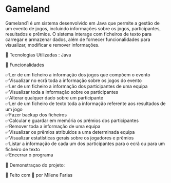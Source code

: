 # Gameland
Gameland1 é um sistema desenvolvido em Java que permite a gestão de um evento de jogos, incluindo informações sobre os jogos, participantes, resultados e prêmios. 
O sistema interage com ficheiros de texto para carregar e armazenar dados, além de fornecer funcionalidades para visualizar, modificar e remover informações.


🚀 Tecnologias Utilizadas :
Java


📌 Funcionalidades

✅Ler de um ficheiro a informação dos jogos que compõem o evento   
✅Visualizar no ecrã toda a informação sobre os jogos do evento     
✅Ler de um ficheiro a informação dos participantes de uma equipa   
✅Visualizar toda a informação sobre os participantes   
✅Alterar qualquer dado sobre um participante    
✅Ler de um ficheiro de texto toda a informação referente aos resultados de um jogo  
✅Fazer backup dos ficheiros   
✅Calcular e guardar em memória os prêmios dos participantes   
✅Remover toda a informação de uma equipa   
✅Visualizar os prêmios atribuídos a uma determinada equipa    
✅Visualizar estatísticas gerais sobre os jogadores e prêmios   
✅Listar a informação de cada um dos participantes para o ecrã ou para um ficheiro de texto   
✅Encerrar o programa     

📸 Demonstraçao do projeto:

🚀 Feito com 💙 por Milene Farias
